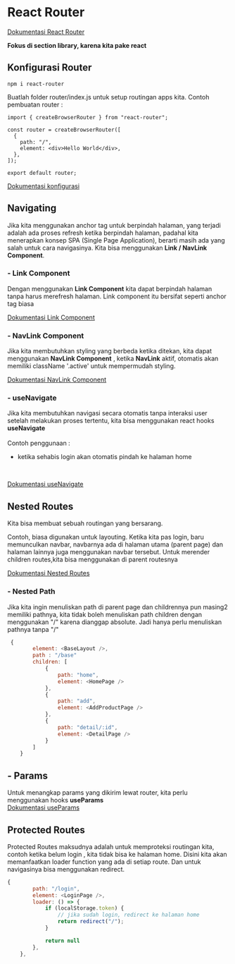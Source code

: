 # React Router
[Dokumentasi React Router](https://reactrouter.com/home)

**Fokus di section library, karena kita pake react**

## Konfigurasi Router
```
npm i react-router
```

Buatlah folder router/index.js untuk setup routingan apps kita.
Contoh pembuatan router :
```
import { createBrowserRouter } from "react-router";

const router = createBrowserRouter([
  {
    path: "/",
    element: <div>Hello World</div>,
  },
]);

export default router;
```

[Dokumentasi konfigurasi](https://reactrouter.com/start/data/installation#create-a-router-and-render)

## Navigating
Jika kita menggunakan anchor tag untuk berpindah halaman, yang terjadi adalah ada proses refresh ketika berpindah halaman, padahal kita menerapkan konsep SPA (Single Page Application), berarti masih ada yang salah untuk cara navigasinya. Kita bisa menggunakan **Link / NavLink Component**.

### - Link Component
Dengan menggunakan **Link Component** kita dapat berpindah halaman tanpa harus merefresh halaman. Link component itu bersifat seperti anchor tag biasa
<br>

[Dokumentasi Link Component](https://reactrouter.com/start/framework/navigating#link)

### - NavLink Component
Jika kita membutuhkan styling yang berbeda ketika ditekan, kita dapat menggunakan **NavLink Component** , ketika **NavLink** aktif, otomatis akan memiliki className '.active' untuk mempermudah styling.
<br>

[Dokumentasi NavLink Component](https://reactrouter.com/start/framework/navigating#navlink)

### - useNavigate
Jika kita membutuhkan navigasi secara otomatis tanpa interaksi user setelah melakukan proses tertentu, kita bisa menggunakan react hooks **useNavigate**
<br>
<br>
Contoh penggunaan :
- ketika sehabis login akan otomatis pindah ke halaman home

<br>

[Dokumentasi useNavigate](https://reactrouter.com/start/framework/navigating#usenavigate)

## Nested Routes
Kita bisa membuat sebuah routingan yang bersarang.

Contoh, biasa digunakan untuk layouting. Ketika kita pas login, baru memunculkan navbar, navbarnya ada di halaman utama (parent page) dan halaman lainnya juga menggunakan navbar tersebut. Untuk merender children routes,kita bisa menggunakan **<Outlet/>** di parent routesnya
<br>

[Dokumentasi Nested Routes](https://reactrouter.com/start/data/routing#nested-routes)

### - Nested Path
Jika kita ingin menuliskan path di parent page dan childrennya pun masing2 memiliki pathnya, kita tidak boleh menuliskan path children dengan menggunakan "/" karena dianggap absolute. Jadi hanya perlu menuliskan pathnya tanpa "/"

```js
 {
        element: <BaseLayout />,
        path : "/base"
        children: [
            {
                path: "home",
                element: <HomePage />
            },
            {
                path: "add",
                element: <AddProductPage />
            },
            {
                path: "detail/:id",
                element: <DetailPage />
            }
        ]
    }
```

## - Params
Untuk menangkap params yang dikirim lewat router, kita perlu menggunakan hooks **useParams**
<br>
[Dokumentasi useParams](https://reactrouter.com/api/hooks/useParams#summary)

## Protected Routes
Protected Routes maksudnya adalah untuk memproteksi routingan kita, contoh ketika belum login , kita tidak bisa ke halaman home. Disini kita akan memanfaatkan loader function yang ada di setiap route. Dan untuk navigasinya bisa menggunakan redirect.

```js
{
        path: "/login",
        element: <LoginPage />,
        loader: () => {
            if (localStorage.token) {
                // jika sudah login, redirect ke halaman home
                return redirect("/");
            }

            return null
        },
    },
```
